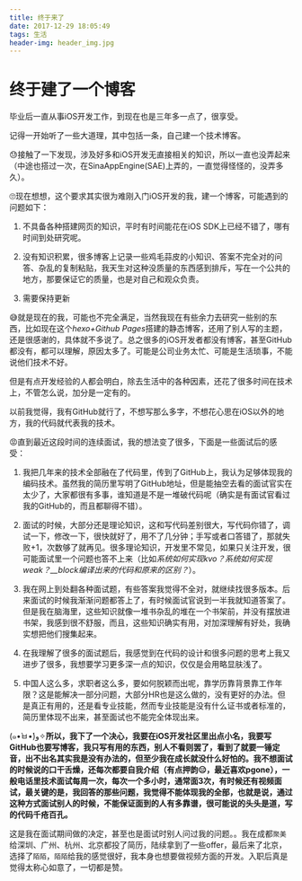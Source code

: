 ```yaml
---
title: 终于来了
date: 2017-12-29 18:05:49
tags: 生活
header-img: header_img.jpg
---
```


# 终于建了一个博客

毕业后一直从事iOS开发工作，到现在也是三年多一点了，很享受。

记得一开始听了一些大道理，其中包括一条，自己建一个技术博客。

😓接触了一下发现，涉及好多和iOS开发无直接相关的知识，所以一直也没弄起来（中途也搭过一次，在SinaAppEngine(SAE)上弄的，一直觉得怪怪的，没弄多久）。

🙄现在想想，这个要求其实很为难刚入门iOS开发的我，建一个博客，可能遇到的问题如下：

1. 不具备各种搭建网页的知识，平时有时间能花在iOS SDK上已经不错了，哪有时间到处研究呢。

2. 没有知识积累，很多博客上记录一些鸡毛蒜皮的小知识、答案不完全对的问答、杂乱的复制粘贴，我天生对这种没质量的东西感到排斥，写在一个公共的地方，那要保证它的质量，也是对自己和观众负责。

3. 需要保持更新

😅就是现在的我，可能也不完全满足，当然我现在有些余力去研究一些别的东西，比如现在这个*hexo+Github Pages*搭建的静态博客，还用了别人写的主题，还是很感谢的，具体就不多说了。总之很多的iOS开发者都没有博客，甚至GitHub都没有，都可以理解，原因太多了。可能是公司业务太忙、可能是生活琐事，不能说他们技术不好。

但是有点开发经验的人都会明白，除去生活中的各种因素，还花了很多时间在技术上，不管怎么说，加分是一定有的。

以前我觉得，我有GitHub就行了，不想写那么多字，不想花心思在iOS以外的地方，我的代码就代表我的技术。

😡直到最近这段时间的连续面试，我的想法变了很多，下面是一些面试后的感受：

1. 我把几年来的技术全部融在了代码里，传到了GitHub上，我认为足够体现我的编码技术。虽然我的简历里写明了GitHub地址，但是能抽空去看的面试官实在太少了，大家都很有多事，谁知道是不是一堆破代码呢（确实是有面试官看过我的GitHub的，而且都聊得不错）。

2. 面试的时候，大部分还是理论知识，这和写代码差别很大，写代码你错了，调试一下，修改一下，很快就好了，用不了几分钟；手写或者口答错了，那就失败+1，次数够了就再见。很多理论知识，开发里不常见，如果只关注开发，很可能面试里一个问题也答不上来（比如*系统如何实现kvo？系统如何实现weak？__block编译出来的代码和原来的区别？*）。

3. 我在网上到处翻各种面试题，有些答案我觉得不全对，就继续找很多版本。后来面试的时候我渐渐问题都答上了，有时候面试官说到一半我就知道答案了。但是我在脑海里，这些知识就像一堆书杂乱的堆在一个书架前，并没有摆放进书架，我感到很不舒服，而且，这些知识确实有用，对加深理解有好处，我确实想把他们搜集起来。

4. 在我理解了很多的面试题后，我感觉到在代码的设计和很多问题的思考上我又进步了很多，我想要学习更多深一点的知识，仅仅是会用略显肤浅了。

5. 中国人这么多，求职者这么多，要如何脱颖而出呢，靠学历靠背景靠工作年限？这是能解决一部分问题，大部分HR也是这么做的，没有更好的办法。但是真正有用的，还是看专业技能，然而专业技能是没有什么证书或者标准的，简历里体现不出来，甚至面试也不能完全体现出来。

(๑•̀ㅂ•́)و✧**所以，我下了一个决心，我要在iOS开发社区里出点小名，我要写GitHub也要写博客，我只写有用的东西，别人不看则罢了，看到了就要一锤定音，出不出名其实我是没有办法的，但至少我在成长就没什么好怕的。我不想面试的时候说的口干舌燥，还每次都要自我介绍（有点押韵😑，最近喜欢pgone），一般电话里技术面试每周一次，每次一个多小时，通常面3次，有时候还有视频面试，最关键的是，我回答的那些问题，我觉得不能体现我的全部，也就是说，通过这种方式面试别人的时候，不能保证面到的人有多靠谱，很可能说的头头是道，写的代码千疮百孔。**

这是我在面试期间做的决定，甚至也是面试时别人问过我的问题。。我在成都`聚美`给深圳、广州、杭州、北京都投了简历，陆续拿到了一些offer，最后来了北京，选择了`陌陌`，`陌陌`给我的感觉很好，我本身也想要做视频方面的开发。入职后真是觉得太称心如意了，一切都是赞。




